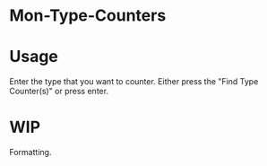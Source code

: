 # Mon-Type-Counters

# Usage

Enter the type that you want to counter. Either press the "Find Type Counter(s)" or press enter.

# WIP

Formatting.
